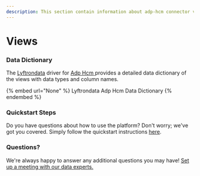 ```yaml
---
description: This section contain information about adp-hcm connector views information
---
```


# Views

### Data Dictionary

The [Lyftrondata](https://www.lyftrondata.com/) driver for [Adp Hcm](None/)[ ](https://www.lyftrondata.com/integration/adp-hcm/)provides a detailed data dictionary of the views with data types and column names.

{% embed url="None" %}
Lyftrondata Adp Hcm Data Dictionary
{% endembed %}

### Quickstart Steps

Do you have questions about how to use the platform? Don't worry; we've got you covered. Simply follow the quickstart instructions [here](../README.md).

### Questions? <a href="#questions" id="questions"></a>

We're always happy to answer any additional questions you may have! [Set up a meeting with our data experts.](https://www.lyftrondata.com/book-a-meeting/)


